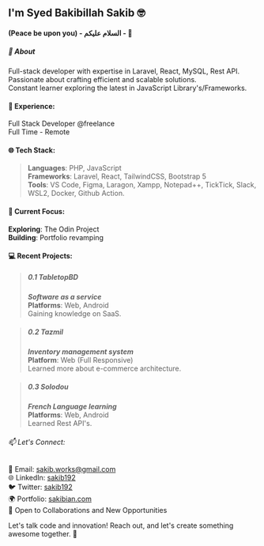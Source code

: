 <!--
**sakibian/sakibian** is a ✨ _special_ ✨ repository because its `README.md` (this file) appears on your GitHub profile.

Here are some ideas to get you started:

- 🔭 I’m currently working on ...
- 🌱 I’m currently learning ...
- 👯 I’m looking to collaborate on ...
- 🤔 I’m looking for help with ...
- 💬 Ask me about ...
- 📫 How to reach me: ...
- 😄 Pronouns: ...
- ⚡ Fun fact: ...
-->

## I'm Syed Bakibillah Sakib 🤓

#### (Peace be upon you) - السلام عليكم - 🤝

##### 💁 **_About_**

Full-stack developer with expertise in Laravel, React, MySQL, Rest API.  
Passionate about crafting efficient and scalable solutions.  
Constant learner exploring the latest in JavaScript Library's/Frameworks.

#### 💼 Experience:

Full Stack Developer @freelance  
Full Time - Remote

#### 🌐 Tech Stack:

> **Languages**: PHP, JavaScript  
> **Frameworks**: Laravel, React, TailwindCSS, Bootstrap 5  
> **Tools**: VS Code, Figma, Laragon, Xampp, Notepad++, TickTick, Slack, WSL2, Docker, Github Action.

#### 🔧 Current Focus:

**Exploring**: The Odin Project  
**Building**: Portfolio revamping

#### 💻 Recent Projects:

> ##### 0.1 TabletopBD
>
> **_Software as a service_**  
> **Platforms**: Web, Android  
> Gaining knowledge on SaaS.

> ##### 0.2 Tazmil
>
> **_Inventory management system_**  
> **Platform**: Web (Full Responsive)  
> Learned more about e-commerce architecture.

> ##### 0.3 Solodou
>
> **_French Language learning_**  
> **Platforms**: Web, Android  
> Learned Rest API's.

###### 📫 Let's Connect:

📧 Email: sakib.works@gmail.com  
🌐 LinkedIn: [sakib192](https://www.linkedin.com/in/sakib192/)  
🐦 Twitter: [sakib192](https://twitter.com/sakib192)  
🌍 Portfolio: [sakibian.com](http://sakibian.com/)  
🌟 Open to Collaborations and New Opportunities

Let's talk code and innovation! Reach out, and let's create something awesome together. 🚀

